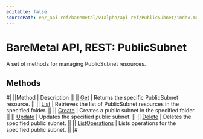 ```yaml
---
editable: false
sourcePath: en/_api-ref/baremetal/v1alpha/api-ref/PublicSubnet/index.md
---
```


# BareMetal API, REST: PublicSubnet

A set of methods for managing PublicSubnet resources.

## Methods

#|
||Method | Description ||
|| [Get](get.md) | Returns the specific PublicSubnet resource. ||
|| [List](list.md) | Retrieves the list of PublicSubnet resources in the specified folder. ||
|| [Create](create.md) | Creates a public subnet in the specified folder. ||
|| [Update](update.md) | Updates the specified public subnet. ||
|| [Delete](delete.md) | Deletes the specified public subnet. ||
|| [ListOperations](listOperations.md) | Lists operations for the specified public subnet. ||
|#